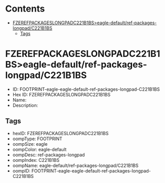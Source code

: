 



Contents
========

* [FZEREFPACKAGESLONGPADC221B1BS>eagle-default/ref-packages-longpad/C221B1BS](#fzerefpackageslongpadc221b1bseagle-defaultref-packages-longpadc221b1bs)
	* [Tags](#tags)

# FZEREFPACKAGESLONGPADC221B1BS>eagle-default/ref-packages-longpad/C221B1BS

- ID: FOOTPRINT-eagle-eagle-default-ref-packages-longpad-C221B1BS
- Hex ID: FZEREFPACKAGESLONGPADC221B1BS
- Name: 
- Description: 

## Tags

- hexID: FZEREFPACKAGESLONGPADC221B1BS
- oompType: FOOTPRINT
- oompSize: eagle
- oompColor: eagle-default
- oompDesc: ref-packages-longpad
- oompIndex: C221B1BS
- oompName: eagle-default/ref-packages-longpad/C221B1BS
- oompID: FOOTPRINT-eagle-eagle-default-ref-packages-longpad-C221B1BS
